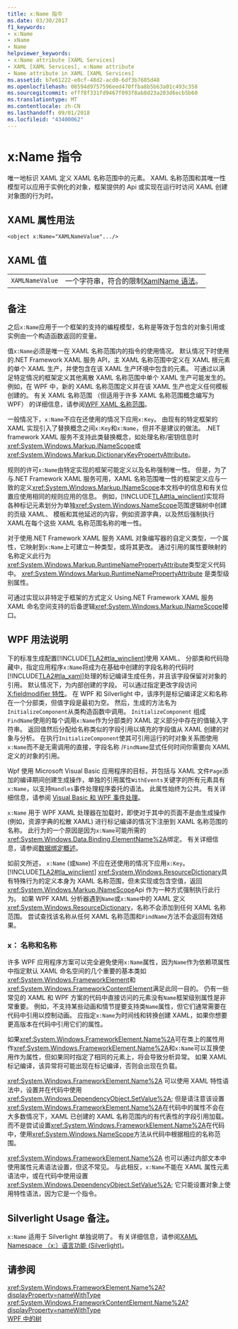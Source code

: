 ```yaml
---
title: x:Name 指令
ms.date: 03/30/2017
f1_keywords:
- x:Name
- xName
- Name
helpviewer_keywords:
- x:Name attribute [XAML Services]
- XAML [XAML Services], x:Name attribute
- Name attribute in XAML [XAML Services]
ms.assetid: b7e61222-e8cf-48d2-acd0-6df3b7685d48
ms.openlocfilehash: 08594d9757596eed470ffba8b5b63a01c493c358
ms.sourcegitcommit: efff8f331fd9467f093f8ab8d23a203d6ecb5b60
ms.translationtype: MT
ms.contentlocale: zh-CN
ms.lasthandoff: 09/01/2018
ms.locfileid: "43400062"
---
```

# <a name="xname-directive"></a>x:Name 指令
唯一地标识 XAML 定义 XAML 名称范围中的元素。 XAML 名称范围和其唯一性模型可以应用于实例化的对象，框架提供的 Api 或实现在运行时访问 XAML 创建对象图的行为时。  
  
## <a name="xaml-attribute-usage"></a>XAML 属性用法  
  
```xaml  
<object x:Name="XAMLNameValue".../>  
```  
  
## <a name="xaml-values"></a>XAML 值  
  
|||  
|-|-|  
|`XAMLNameValue`|一个字符串，符合的限制[XamlName 语法](../../../docs/framework/xaml-services/xamlname-grammar.md)。|  
  
## <a name="remarks"></a>备注  
 之后`x:Name`应用于一个框架的支持的编程模型，名称是等效于包含的对象引用或实例由一个构造函数返回的变量。  
  
 值`x:Name`必须是唯一在 XAML 名称范围内的指令的使用情况。 默认情况下时使用的.NET Framework XAML 服务 API，主 XAML 名称范围中定义在 XAML 根元素的单个 XAML 生产，并使包含在该 XAML 生产环境中包含的元素。 可通过以满足特定情况的框架定义其他离散 XAML 名称范围中单个 XAML 生产可能发生的。 例如，在 WPF 中，新的 XAML 名称范围定义并在该 XAML 生产也定义任何模板创建的。 有关 XAML 名称范围 （但适用于许多 XAML 名称范围概念编写为 WPF） 的详细信息，请参阅[WPF XAML 名称范围](../../../docs/framework/wpf/advanced/wpf-xaml-namescopes.md)。  
  
 一般情况下，`x:Name`不应在还使用的情况下应用`x:Key`。 由现有的特定框架的 XAML 实现引入了替换概念之间`x:Key`和`x:Name`，但并不是建议的做法。 .NET framework XAML 服务不支持此类替换概念，如处理名称/密钥信息时<xref:System.Windows.Markup.INameScope>或<xref:System.Windows.Markup.DictionaryKeyPropertyAttribute>。  
  
 规则的许可`x:Name`由特定实现的框架可能定义以及名称强制唯一性。 但是，为了与.NET Framework XAML 服务可用，XAML 名称范围唯一性的框架定义应与一致的定义<xref:System.Windows.Markup.INameScope>本文档中的信息和有关位置应使用相同的规则应用的信息。 例如，[!INCLUDE[TLA#tla_winclient](../../../includes/tlasharptla-winclient-md.md)]实现将各种标记元素划分为单独<xref:System.Windows.NameScope>范围逻辑树中创建的页级 XAML、 模板和其他延迟的内容，例如资源字典，以及然后强制执行 XAML在每个这些 XAML 名称范围名称的唯一性。  
  
 对于使用.NET Framework XAML 服务 XAML 对象编写器的自定义类型，一个属性，它映射到`x:Name`上可建立一种类型，或将其更改。 通过引用的属性要映射的名称定义此行为<xref:System.Windows.Markup.RuntimeNamePropertyAttribute>类型定义代码中。  <xref:System.Windows.Markup.RuntimeNamePropertyAttribute> 是类型级别属性。  
  
 可通过实现以非特定于框架的方式定义 Using.NET Framework XAML 服务 XAML 命名空间支持的后备逻辑<xref:System.Windows.Markup.INameScope>接口。  
  
## <a name="wpf-usage-notes"></a>WPF 用法说明  
 下的标准生成配置[!INCLUDE[TLA2#tla_winclient](../../../includes/tla2sharptla-winclient-md.md)]使用 XAML、 分部类和代码隐藏中，指定应用程序`x:Name`将成为在基础中创建的字段名称的代码时[!INCLUDE[TLA2#tla_xaml](../../../includes/tla2sharptla-xaml-md.md)]处理的标记编译生成任务，并且该字段保留对对象的引用。 默认情况下，为内部创建的字段。 可以通过指定更改字段访问[X:fieldmodifier 特性](../../../docs/framework/xaml-services/x-fieldmodifier-directive.md)。 在 WPF 和 Silverlight 中，该序列是标记编译定义和名称在一个分部类，但值字段是最初为空。 然后，生成的方法名为`InitializeComponent`从类构造函数中调用。 `InitializeComponent` 组成`FindName`使用的每个调用`x:Name`作为分部类的 XAML 定义部分中存在的值输入字符串。 返回值然后分配给名称类似的字段引用以填充的字段值从 XAML 创建的对象与分析。 在执行`InitializeComponent`使其可引用运行的时对象关系图使用`x:Name`而不是无需调用的直接，字段名称 /`FindName`显式任何时间你需要向 XAML 定义的对象的引用。  
  
 Wpf 使用 Microsoft Visual Basic 应用程序的目标，并包括与 XAML 文件`Page`添加的编译期间创建生成操作，单独的引用属性`WithEvents`关键字的所有元素具有`x:Name`，以支持`Handles`事件处理程序委托的语法。 此属性始终为公共。 有关详细信息，请参阅 [Visual Basic 和 WPF 事件处理](../../../docs/framework/wpf/advanced/visual-basic-and-wpf-event-handling.md)。  
  
 `x:Name` 用于 WPF XAML 处理器在加载时，即使对于其中的页面不是由生成操作 (例如，资源字典的松散 XAML) 进行标记编译的情况下注册到 XAML 名称范围的名称。 此行为的一个原因是因为`x:Name`可能所需的<xref:System.Windows.Data.Binding.ElementName%2A>绑定。 有关详细信息，请参阅[数据绑定概述](../../../docs/framework/wpf/data/data-binding-overview.md)。  
  
 如前文所述， `x:Name` (或`Name`) 不应在还使用的情况下应用`x:Key`。 [!INCLUDE[TLA2#tla_winclient](../../../includes/tla2sharptla-winclient-md.md)] <xref:System.Windows.ResourceDictionary>具有特殊行为的定义本身为 XAML 名称范围，但未实现或包含空值，返回<xref:System.Windows.Markup.INameScope>Api 作为一种方式强制执行此行为。 如果 WPF XAML 分析器遇到`Name`或`x:Name`中的 XAML 定义<xref:System.Windows.ResourceDictionary>，名称不会添加到任何 XAML 名称范围。 尝试查找该名称从任何 XAML 名称范围和`FindName`方法不会返回有效结果。  
  
### <a name="xname-and-name"></a>x： 名称和名称  
 许多 WPF 应用程序方案可以完全避免使用`x:Name`属性，因为`Name`作为依赖项属性中指定默认 XAML 命名空间的几个重要的基本类如<xref:System.Windows.FrameworkElement>和<xref:System.Windows.FrameworkContentElement>满足此同一目的。 仍有一些常见的 XAML 和 WPF 方案的代码中直接访问的元素没有`Name`框架级别属性是非常重要。 例如，不支持某些动画和情节提要支持类`Name`属性，但它们通常需要在代码中引用以控制动画。 应指定`x:Name`为时间线和转换创建 XAML，如果你想要更高版本在代码中引用它们的属性。  
  
 如果<xref:System.Windows.FrameworkElement.Name%2A>可在类上的属性用作<xref:System.Windows.FrameworkElement.Name%2A>和`x:Name`可以互换使用作为属性，但如果同时指定了相同的元素上，将会导致分析异常。 如果 XAML 标记编译，该异常将可能出现在标记编译，否则会出现在负载。  
  
 <xref:System.Windows.FrameworkElement.Name%2A> 可以使用 XAML 特性语法中，设置并在代码中使用<xref:System.Windows.DependencyObject.SetValue%2A>; 但是请注意该设置<xref:System.Windows.FrameworkElement.Name%2A>在代码中的属性不会在大多数情况下，XAML 已创建的 XAML 名称范围内的有代表性的字段引用加载。 而不是尝试设置<xref:System.Windows.FrameworkElement.Name%2A>在代码中，使用<xref:System.Windows.NameScope>方法从代码中根据相应的名称范围。  
  
 <xref:System.Windows.FrameworkElement.Name%2A> 也可以通过内部文本中使用属性元素语法设置，但这不常见。 与此相反，`x:Name`不能在 XAML 属性元素语法中，或在代码中使用设置<xref:System.Windows.DependencyObject.SetValue%2A>; 它只能设置对象上使用特性语法，因为它是一个指令。  
  
## <a name="silverlight-usage-notes"></a>Silverlight Usage 备注。  
 `x:Name` 适用于 Silverlight 单独说明了。 有关详细信息，请参阅[XAML Namespace （x:）语言功能 (Silverlight)](https://go.microsoft.com/fwlink/?LinkId=199081)。  
  
## <a name="see-also"></a>请参阅  
 <xref:System.Windows.FrameworkElement.Name%2A?displayProperty=nameWithType>  
 <xref:System.Windows.FrameworkContentElement.Name%2A?displayProperty=nameWithType>  
 [WPF 中的树](../../../docs/framework/wpf/advanced/trees-in-wpf.md)

